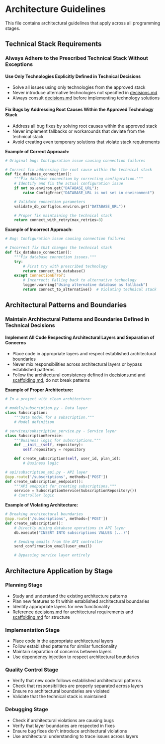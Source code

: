 # Architecture Guidelines

This file contains architectural guidelines that apply across all programming stages.

## Technical Stack Requirements

### Always Adhere to the Prescribed Technical Stack Without Exceptions

#### Use Only Technologies Explicitly Defined in Technical Decisions
- Solve all issues using only technologies from the approved stack
- Never introduce alternative technologies not specified in [decisions.md](../../technical/decisions.md)
- Always consult [decisions.md](../../technical/decisions.md) before implementing technology solutions

#### Fix Bugs by Addressing Root Causes Within the Approved Technology Stack
- Address all bug fixes by solving root causes within the approved stack
- Never implement fallbacks or workarounds that deviate from the technical stack
- Avoid creating even temporary solutions that violate stack requirements

**Example of Correct Approach:**
```python
# Original bug: Configuration issue causing connection failures

# Correct fix addressing the root cause within the technical stack
def fix_database_connection():
    """Fix database connection by correcting configuration."""
    # Identify and fix the actual configuration issue
    if not os.environ.get("DATABASE_URL"):
        raise ConfigError("DATABASE_URL is not set in environment")

    # Validate connection parameters
    validate_db_config(os.environ.get("DATABASE_URL"))

    # Proper fix maintaining the technical stack
    return connect_with_retry(max_retries=3)
```

**Example of Incorrect Approach:**
```python
# Bug: Configuration issue causing connection failures

# Incorrect fix that changes the technical stack
def fix_database_connection():
    """Fix database connection issues."""
    try:
        # First try with prescribed technology
        return connect_to_database()
    except ConnectionError:
        # Incorrect: Falling back to alternative technology
        logger.warning("Using alternative database as fallback")
        return connect_to_alternative()  # Violating technical stack
```

## Architectural Patterns and Boundaries

### Maintain Architectural Patterns and Boundaries Defined in Technical Decisions

#### Implement All Code Respecting Architectural Layers and Separation of Concerns
- Place code in appropriate layers and respect established architectural boundaries
- Never mix responsibilities across architectural layers or bypass established patterns
- Follow the architectural consistency defined in [decisions.md](../../technical/decisions.md) and [scaffolding.md](../../technical/scaffolding.md), do not break patterns

**Example of Proper Architecture:**
```python
# In a project with clean architecture:

# models/subscription.py - Data layer
class Subscription:
    """Data model for a subscription."""
    # Model definition

# services/subscription_service.py - Service layer
class SubscriptionService:
    """Business logic for subscriptions."""
    def __init__(self, repository):
        self.repository = repository

    def create_subscription(self, user_id, plan_id):
        # Business logic

# api/subscription_api.py - API layer
@app.route('/subscriptions', methods=['POST'])
def create_subscription_endpoint():
    """API endpoint for creating subscriptions."""
    service = SubscriptionService(SubscriptionRepository())
    # Controller logic
```

**Example of Violating Architecture:**
```python
# Breaking architectural boundaries
@app.route('/subscriptions', methods=['POST'])
def create_subscription():
    # Directly mixing database operations in API layer
    db.execute("INSERT INTO subscriptions VALUES (...)")

    # Sending emails from the API controller
    send_confirmation_email(user_email)

    # Bypassing service layer entirely
```

## Architecture Application by Stage

### Planning Stage
- Study and understand the existing architecture patterns
- Plan new features to fit within established architectural boundaries
- Identify appropriate layers for new functionality
- Reference [decisions.md](../../technical/decisions.md) for architectural requirements and [scaffolding.md](../../technical/scaffolding.md) for structure

### Implementation Stage
- Place code in the appropriate architectural layers
- Follow established patterns for similar functionality
- Maintain separation of concerns between layers
- Use dependency injection to respect architectural boundaries

### Quality Control Stage
- Verify that new code follows established architectural patterns
- Check that responsibilities are properly separated across layers
- Ensure no architectural boundaries are violated
- Validate that the technical stack is maintained

### Debugging Stage
- Check if architectural violations are causing bugs
- Verify that layer boundaries are respected in fixes
- Ensure bug fixes don't introduce architectural violations
- Use architectural understanding to trace issues across layers
